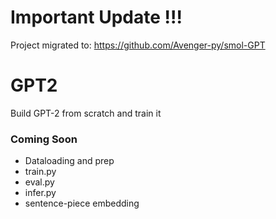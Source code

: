 # Important Update !!!
Project migrated to: https://github.com/Avenger-py/smol-GPT

# GPT2
Build GPT-2 from scratch and train it

### Coming Soon
* Dataloading and prep
* train.py
* eval.py
* infer.py
* sentence-piece embedding
